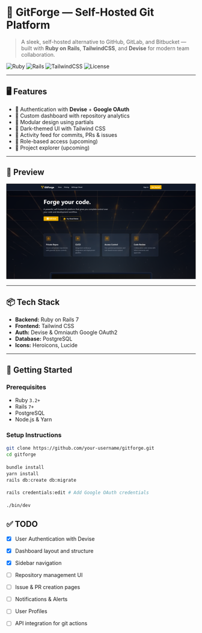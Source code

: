 # 🚀 GitForge — Self-Hosted Git Platform

> A sleek, self-hosted alternative to GitHub, GitLab, and Bitbucket — built with **Ruby on Rails**, **TailwindCSS**, and **Devise** for modern team collaboration.

![Ruby](https://img.shields.io/badge/Ruby-3.2.2-red?logo=ruby)
![Rails](https://img.shields.io/badge/Rails-7.1.0-red?logo=rubyonrails)
![TailwindCSS](https://img.shields.io/badge/TailwindCSS-3.x-blue?logo=tailwindcss)
![License](https://img.shields.io/badge/License-MIT-green.svg)

---

## 🖥️ Features

- 🔐 Authentication with **Devise** + **Google OAuth**
- 🧭 Custom dashboard with repository analytics
- 🧩 Modular design using partials
- 🎨 Dark-themed UI with Tailwind CSS
- 🔄 Activity feed for commits, PRs & issues
- 💼 Role-based access (upcoming)
- 📂 Project explorer (upcoming)

---

## 📸 Preview

![Dashboard Screenshot](./screenshots/HomePage.png)

---

## 📦 Tech Stack

- **Backend:** Ruby on Rails 7
- **Frontend:** Tailwind CSS
- **Auth:** Devise & Omniauth Google OAuth2
- **Database:** PostgreSQL
- **Icons:** Heroicons, Lucide

---

## 🚀 Getting Started

### Prerequisites

- Ruby `3.2+`
- Rails `7+`
- PostgreSQL
- Node.js & Yarn

### Setup Instructions

```bash
git clone https://github.com/your-username/gitforge.git
cd gitforge

bundle install
yarn install
rails db:create db:migrate

rails credentials:edit # Add Google OAuth credentials

./bin/dev
```

## ✅ TODO
- [x] User Authentication with Devise

- [x] Dashboard layout and structure

- [x] Sidebar navigation

- [ ] Repository management UI

- [ ] Issue & PR creation pages

- [ ] Notifications & Alerts

- [ ] User Profiles

- [ ] API integration for git actions
